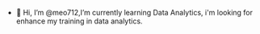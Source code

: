 - 👋 Hi, I’m @meo712,I’m currently learning Data Analytics, i'm looking for enhance my training in data analytics.
